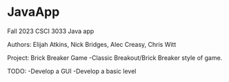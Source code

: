 # JavaApp
Fall 2023 CSCI 3033 Java app

Authors:
Elijah Atkins,
Nick Bridges,
Alec Creasy,
Chris Witt

Project: Brick Breaker Game
-Classic Breakout/Brick Breaker style of game.

TODO: 
-Develop a GUI
-Develop a basic level
